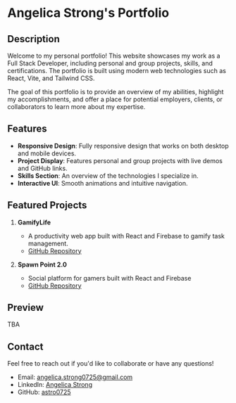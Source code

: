 # Angelica Strong's Portfolio

## Description
Welcome to my personal portfolio! This website showcases my work as a Full Stack Developer, including personal and group projects, skills, and certifications. The portfolio is built using modern web technologies such as React, Vite, and Tailwind CSS. 

The goal of this portfolio is to provide an overview of my abilities, highlight my accomplishments, and offer a place for potential employers, clients, or collaborators to learn more about my expertise.

## Features
- **Responsive Design**: Fully responsive design that works on both desktop and mobile devices.
- **Project Display**: Features personal and group projects with live demos and GitHub links.
- **Skills Section**: An overview of the technologies I specialize in.
- **Interactive UI**: Smooth animations and intuitive navigation.

## Featured Projects
1. **GamifyLife**
   - A productivity web app built with React and Firebase to gamify task management.
   - [GitHub Repository](https://github.com/astro0725/gamifylife) 

2. **Spawn Point 2.0**
   - Social platform for gamers built with React and Firebase
   - [GitHub Repository](https://github.com/astro0725/spawn-point-2.0)

## Preview
TBA

## Contact
Feel free to reach out if you'd like to collaborate or have any questions!

- Email: [angelica.strong0725@gmail.com](mailto:angelica.strong0725@gmail.com)
- LinkedIn: [Angelica Strong](https://www.linkedin.com/in/angelica-strong/)
- GitHub: [astro0725](https://github.com/astro0725)